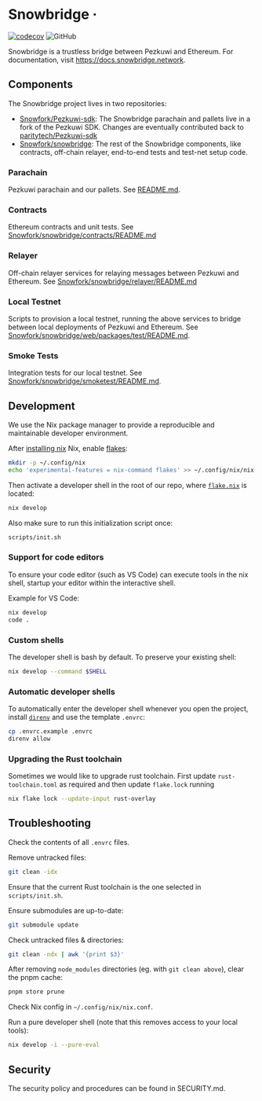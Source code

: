 # Snowbridge &middot;
[![codecov](https://codecov.io/gh/Snowfork/pezkuwi-sdk/branch/snowbridge/graph/badge.svg?token=9hvgSws4rN)](https://codecov.io/gh/Snowfork/pezkuwi-sdk)
![GitHub](https://img.shields.io/github/license/Snowfork/snowbridge)

Snowbridge is a trustless bridge between Pezkuwi and Ethereum. For documentation, visit https://docs.snowbridge.network.

## Components

The Snowbridge project lives in two repositories:

- [Snowfork/Pezkuwi-sdk](https://github.com/Snowfork/pezkuwi-sdk): The Snowbridge parachain and pallets live in
a fork of the Pezkuwi SDK. Changes are eventually contributed back to
[paritytech/Pezkuwi-sdk](https://github.com/paritytech/polkadot-sdk)
- [Snowfork/snowbridge](https://github.com/Snowfork/snowbridge): The rest of the Snowbridge components, like contracts,
off-chain relayer, end-to-end tests and test-net setup code.

### Parachain

Pezkuwi parachain and our pallets. See [README.md](https://github.com/Snowfork/pezkuwi-sdk/blob/snowbridge/bridges/snowbridge/README.md).

### Contracts

Ethereum contracts and unit tests. See [Snowfork/snowbridge/contracts/README.md](https://github.com/Snowfork/snowbridge/blob/main/contracts/README.md)

### Relayer

Off-chain relayer services for relaying messages between Pezkuwi and Ethereum. See
[Snowfork/snowbridge/relayer/README.md](https://github.com/Snowfork/snowbridge/blob/main/relayer/README.md)

### Local Testnet

Scripts to provision a local testnet, running the above services to bridge between local deployments of Pezkuwi and
Ethereum. See [Snowfork/snowbridge/web/packages/test/README.md](https://github.com/Snowfork/snowbridge/blob/main/web/packages/test/README.md).

### Smoke Tests

Integration tests for our local testnet. See [Snowfork/snowbridge/smoketest/README.md](https://github.com/Snowfork/snowbridge/blob/main/smoketest/README.md).

## Development

We use the Nix package manager to provide a reproducible and maintainable developer environment.

After [installing nix](https://nixos.org/download.html) Nix, enable [flakes](https://nixos.wiki/wiki/Flakes):

```sh
mkdir -p ~/.config/nix
echo 'experimental-features = nix-command flakes' >> ~/.config/nix/nix.conf
```

Then activate a developer shell in the root of our repo, where
[`flake.nix`](https://github.com/Snowfork/snowbridge/blob/main/flake.nix) is located:

```sh
nix develop
```

Also make sure to run this initialization script once:
```sh
scripts/init.sh
```

### Support for code editors

To ensure your code editor (such as VS Code) can execute tools in the nix shell, startup your editor within the
interactive shell.

Example for VS Code:

```sh
nix develop
code .
```

### Custom shells

The developer shell is bash by default. To preserve your existing shell:

```sh
nix develop --command $SHELL
```

### Automatic developer shells

To automatically enter the developer shell whenever you open the project, install
[`direnv`](https://direnv.net/docs/installation.html) and use the template `.envrc`:

```sh
cp .envrc.example .envrc
direnv allow
```

### Upgrading the Rust toolchain

Sometimes we would like to upgrade rust toolchain. First update `rust-toolchain.toml` as required and then
update `flake.lock` running
```sh
nix flake lock --update-input rust-overlay
```

## Troubleshooting

Check the contents of all `.envrc` files.

Remove untracked files:
```sh
git clean -idx
```

Ensure that the current Rust toolchain is the one selected in `scripts/init.sh`.

Ensure submodules are up-to-date:
```sh
git submodule update
```

Check untracked files & directories:
```sh
git clean -ndx | awk '{print $3}'
```
After removing `node_modules` directories (eg. with `git clean above`), clear the pnpm cache:
```sh
pnpm store prune
```

Check Nix config in `~/.config/nix/nix.conf`.

Run a pure developer shell (note that this removes access to your local tools):
```sh
nix develop -i --pure-eval
```

## Security

The security policy and procedures can be found in SECURITY.md.
